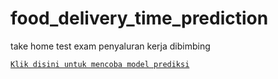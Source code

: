 # food_delivery_time_prediction

take home test exam penyaluran kerja dibimbing

[`Klik disini untuk mencoba model prediksi`](https://food-delivery-time-prediction-regression.streamlit.app/)

